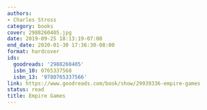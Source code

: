 ```yaml
---
authors:
- Charles Stross
category: books
cover: 2988260405.jpg
date: 2019-09-25 18:13:19-07:00
end_date: 2020-01-30 17:36:30-08:00
format: hardcover
ids:
  goodreads: '2988260405'
  isbn_10: 0765337568
  isbn_13: '9780765337566'
link: https://www.goodreads.com/book/show/29939336-empire-games
status: read
title: Empire Games
---
```

